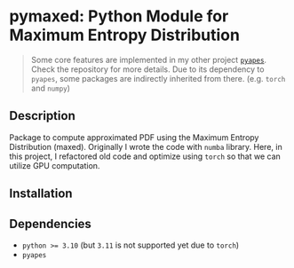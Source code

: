 # pymaxed: Python Module for Maximum Entropy Distribution

> Some core features are implemented in my other project [`pyapes`](https://github.com/kyoungseoun-chung/pyapes). Check the repository for more details. Due to its dependency to `pyapes`, some packages are indirectly inherited from there. (e.g. `torch` and `numpy`)

## Description

Package to compute approximated PDF using the Maximum Entropy Distribution (maxed).
Originally I wrote the code with `numba` library. Here, in this project, I refactored old code and optimize using `torch` so that we can utilize GPU computation.

## Installation

## Dependencies

- `python >= 3.10` (but `3.11` is not supported yet due to `torch`)
- `pyapes`
